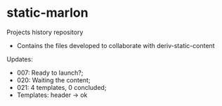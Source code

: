 # static-marlon

Projects history repository
  - Contains the files developed to collaborate with deriv-static-content

Updates:
  - 007: Ready to launch?;
  - 020: Waiting the content;
  - 021: 4 templates, 0 concluded;
  - Templates: header -> <head> ok
